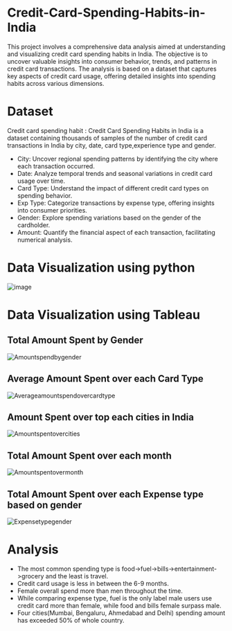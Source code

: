 # Credit-Card-Spending-Habits-in-India
This project involves a comprehensive data analysis aimed at understanding and visualizing credit card spending habits in India. The objective is to uncover valuable insights into consumer behavior, trends, and patterns in credit card transactions. The analysis is based on a dataset that captures key aspects of credit card usage, offering detailed insights into spending habits across various dimensions.

# Dataset
Credit card spending habit : Credit Card Spending Habits in India is a dataset containing thousands of samples of the number of credit card transactions in India by city, date, card type,experience type and gender.

- City: Uncover regional spending patterns by identifying the city where each transaction occurred.
- Date: Analyze temporal trends and seasonal variations in credit card usage over time.
- Card Type: Understand the impact of different credit card types on spending behavior.
- Exp Type: Categorize transactions by expense type, offering insights into consumer priorities.
- Gender: Explore spending variations based on the gender of the cardholder.
- Amount: Quantify the financial aspect of each transaction, facilitating numerical analysis.

# Data Visualization using python
![image](https://github.com/user-attachments/assets/f4c1359e-eb56-4ec6-a0af-2dffa26e23a0)

# Data Visualization using Tableau

## Total Amount Spent by Gender
![Amountspendbygender](https://github.com/user-attachments/assets/0bd99248-6f22-4f49-b57b-993e1fe0f407)


## Average Amount Spent over each Card Type
![Averageamountspendovercardtype](https://github.com/user-attachments/assets/086c68ff-ba08-4d00-9f52-2590bf02aec9)


## Amount Spent over top each cities in India
![Amountspentovercities](https://github.com/user-attachments/assets/3a1c695d-9a70-4d3f-804d-e87053d5f88c)


## Total Amount Spent over each month
![Amountspentovermonth](https://github.com/user-attachments/assets/d6131fc0-4684-4c79-bca1-103341af3e53)


## Total Amount Spent over each Expense type based on gender
![Expensetypegender](https://github.com/user-attachments/assets/13c49898-e90e-4f61-8570-0bd640bc2a04)


# Analysis
- The most common spending type is food->fuel->bills->entertainment->grocery and the least is travel.
- Credit card usage is less in between the 6-9 months.
- Female overall spend more than men throughout the time.
- While comparing expense type, fuel is the only label male users use credit card more than female, while food and bills female surpass male.
- Four cities(Mumbai, Bengaluru, Ahmedabad and Delhi) spending amount has exceeded 50% of whole country.
